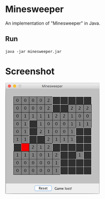 # Minesweeper

An implementation of "Minesweeper" in Java.

## Run
<code>java -jar minesweeper.jar</code>

# Screenshot
![Screenshot](doc/screenshot.jpg "Screenshot")